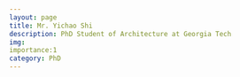 ```yaml
---
layout: page
title: Mr. Yichao Shi
description: PhD Student of Architecture at Georgia Tech
img: 
importance:1
category: PhD
---
```


